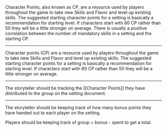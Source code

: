 Character Points, also known as CP, are a resource used by players throughout the game to take new Skills and Flavor and level up existing skills. The suggested starting character points for a setting is basically a recommendation for starting level. If characters start with 60 CP rather than 50 they will be a little stronger on average. There is usually a positive correlation between the number of mandatory skills in a setting and the starting CP.

---

Character points (CP) are a resource used by players throughout the game to take new Skills and Flavor and level up existing skills. The suggested starting character points for a setting is basically a recommendation for starting level. If characters start with 60 CP rather than 50 they will be a little stronger on average.

---

The storyteller should be tracking the [[Character Points]] they have distributed to the group on the setting document.

---

The storyteller should be keeping track of how many bonus points they have handed out to each player on the setting.

Players should be keeping track of group + bonus - spent to get a total.